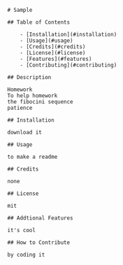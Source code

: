 
    
    # Sample
    
    ## Table of Contents
        
        - [Installation](#installation)
        - [Usage](#usage)
        - [Credits](#credits)
        - [License](#license)
        - [Features](#features)
        - [Contributing](#contributing)
    
    ## Description
    
    Homework
    To help homework
    the fibocini sequence
    patience

    ## Installation

    download it

    ## Usage
    
    to make a readme
    
    ## Credits
    
    none
    
    ## License
    
    mit
    
    ## Addtional Features
    
    it's cool
    
    ## How to Contribute
    
    by coding it